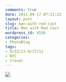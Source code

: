 ```yaml
---
comments: true
date: 2011-09-17 07:11:22
layout: post
slug: man-with-red-cast
title: Man with Red Cast
wordpress_id: 4536
categories:
- PhotoBlog
tags:
- 9/12/11-9/17/11
- NYC
- travel
---
```


![](http://ryanfitzer.com/main/wp-content/uploads/2011/09/2011-09-13-at-15-40-41.jpg)
